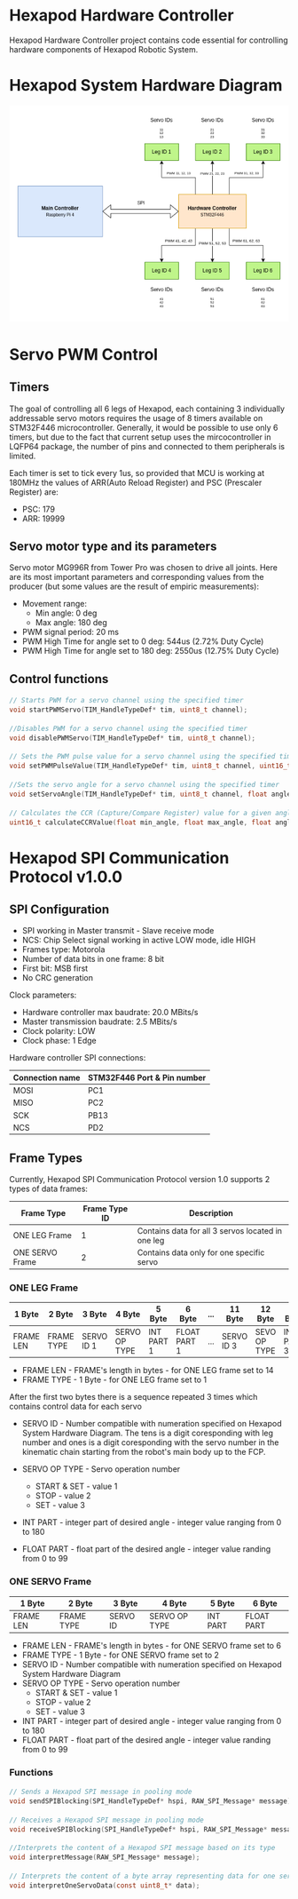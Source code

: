 # Hexapod Hardware Controller
Hexapod Hardware Controller project contains code essential for controlling hardware components of Hexapod Robotic System.
# Hexapod System Hardware Diagram
![HexapodSystemDiagram.png](doc/images/SystemDiagram.png)
# Servo PWM Control
## Timers
The goal of controlling all 6 legs of Hexapod, each containing 3 individually addressable servo motors requires the usage of 8 timers available on STM32F446 microcontroller. Generally, it would be possible to use only 6 timers, but due to the fact that current setup uses the mircocontroller in LQFP64 package, the number of pins and connected to them peripherals is limited.

Each timer is set to tick every 1us, so provided that MCU is working at 180MHz the values of ARR(Auto Reload Register) and PSC (Prescaler Register) are:

- PSC: 179
- ARR: 19999

## Servo motor type and its parameters
Servo motor MG996R from Tower Pro was chosen to drive all joints. Here are its most important parameters and corresponding values from the producer (but some values are the result of empiric measurements):

- Movement range:
  - Min angle: 0 deg
  - Max angle: 180 deg
- PWM signal period: 20 ms
- PWM High Time for angle set to 0 deg: 544us (2.72% Duty Cycle)
- PWM High Time for angle set to 180 deg: 2550us (12.75% Duty Cycle)

## Control functions
```c
// Starts PWM for a servo channel using the specified timer
void startPWMServo(TIM_HandleTypeDef* tim, uint8_t channel);

//Disables PWM for a servo channel using the specified timer
void disablePWMServo(TIM_HandleTypeDef* tim, uint8_t channel);

// Sets the PWM pulse value for a servo channel using the specified timer
void setPWMPulseValue(TIM_HandleTypeDef* tim, uint8_t channel, uint16_t pulse_value);

//Sets the servo angle for a servo channel using the specified timer
void setServoAngle(TIM_HandleTypeDef* tim, uint8_t channel, float angle);

// Calculates the CCR (Capture/Compare Register) value for a given angle
uint16_t calculateCCRValue(float min_angle, float max_angle, float angle, float min_ms, float max_ms);
```

# Hexapod SPI Communication Protocol v1.0.0
## SPI Configuration
- SPI working in Master transmit - Slave receive mode
- NCS: Chip Select signal working in active LOW mode, idle HIGH
- Frames type: Motorola
- Number of data bits in one frame: 8 bit
- First bit: MSB first
- No CRC generation

Clock parameters:
- Hardware controller max baudrate: 20.0 MBits/s 
- Master transmission baudrate: 2.5 MBits/s
- Clock polarity: LOW
- Clock phase: 1 Edge

Hardware controller SPI connections:

| Connection name | STM32F446 Port & Pin number |
|-----------------|-----------------------------|
| MOSI            | PC1                         |
| MISO            | PC2                         |
| SCK             | PB13                        |
| NCS             | PD2                         |


## Frame Types
Currently, Hexapod SPI Communication Protocol version 1.0 supports 2 types of data frames:

| Frame Type     | Frame Type ID | Description                                                |
| -------------- | ------------- | ---------------------------------------------------------- |
| ONE LEG Frame  | 1             | Contains data for all 3 servos located in one leg           |
| ONE SERVO Frame| 2             | Contains data only for one specific servo                   |


### ONE LEG Frame

| 1 Byte      | 2 Byte      | 3 Byte      | 4 Byte        | 5 Byte      | 6 Byte        | ... | 11 Byte     | 12 Byte      | 13 Byte      | 14 Byte       |
|-------------|-------------|-------------|---------------|-------------|---------------|-----|-------------|--------------|--------------|---------------|
| FRAME LEN   | FRAME TYPE  | SERVO ID 1  | SERVO OP TYPE | INT PART 1  | FLOAT PART 1  | ... | SERVO ID 3  | SEVO OP TYPE | INT PART 3  | FLOAT PART 3  |

- FRAME LEN - FRAME's length in bytes - for ONE LEG frame set to 14
- FRAME TYPE - 1 Byte - for ONE LEG frame set to 1

After the first two bytes there is a sequence repeated 3 times which contains control data for each servo
- SERVO ID - Number compatible with numeration specified on Hexapod System Hardware Diagram. The tens is a digit coresponding with leg number and ones is a digit coresponding with the servo number in the kinematic chain starting from the robot's main body up to the FCP.

- SERVO OP TYPE - Servo operation number 
  - START & SET - value 1
  - STOP - value 2
  - SET - value 3
- INT PART - integer part of desired angle - integer value ranging from 0 to 180
- FLOAT PART - float part of the desired angle - integer value randing from 0 to 99

### ONE SERVO Frame
| 1 Byte      | 2 Byte      | 3 Byte      | 4 Byte        | 5 Byte      | 6 Byte        |
|-------------|-------------|-------------|---------------|-------------|---------------|
| FRAME LEN   | FRAME TYPE  | SERVO ID    | SERVO OP TYPE | INT PART    | FLOAT PART     |

- FRAME LEN - FRAME's length in bytes - for ONE SERVO frame set to 6
- FRAME TYPE - 1 Byte - for ONE SERVO frame set to 2
- SERVO ID - Number compatible with numeration specified on Hexapod System Hardware Diagram
- SERVO OP TYPE - Servo operation number
  - START & SET - value 1
  - STOP - value 2
  - SET - value 3
- INT PART - integer part of desired angle - integer value ranging from 0 to 180
- FLOAT PART - float part of the desired angle - integer value randing from 0 to 99
### Functions
```c
// Sends a Hexapod SPI message in pooling mode
void sendSPIBlocking(SPI_HandleTypeDef* hspi, RAW_SPI_Message* message);

// Receives a Hexapod SPI message in pooling mode
void receiveSPIBlocking(SPI_HandleTypeDef* hspi, RAW_SPI_Message* message);

//Interprets the content of a Hexapod SPI message based on its type
void interpretMessage(RAW_SPI_Message* message);

// Interprets the content of a byte array representing data for one servo motor
void interpretOneServoData(const uint8_t* data);
```


